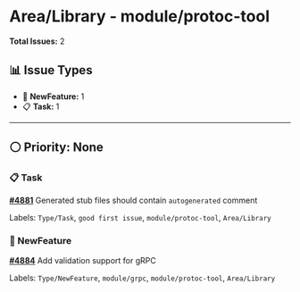 # Area/Library - module/protoc-tool

**Total Issues:** 2

## 📊 Issue Types

- 🚀 **NewFeature:** 1
- 📋 **Task:** 1

---

## ⚪ Priority: None

### 📋 Task

**[#4881](https://github.com/ballerina-platform/ballerina-library/issues/4881)** Generated stub files should contain `autogenerated` comment

Labels: `Type/Task`, `good first issue`, `module/protoc-tool`, `Area/Library`

### 🚀 NewFeature

**[#4884](https://github.com/ballerina-platform/ballerina-library/issues/4884)** Add validation support for gRPC

Labels: `Type/NewFeature`, `module/grpc`, `module/protoc-tool`, `Area/Library`

